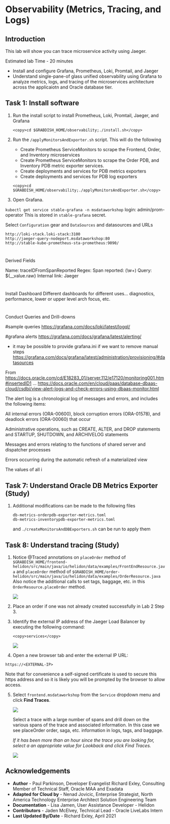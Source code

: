 # Observability (Metrics, Tracing, and Logs)

## Introduction

This lab will show you can trace microservice activity using Jaeger.

Estimated lab Time - 20 minutes

  -   Install and configure Grafana, Prometheus, Loki, Promtail, and Jaeger
  -   Understand single-pane-of glass unified observability using Grafana to analyze metrics, logs, and tracing of the microservices architecture across the applicaiotn and Oracle database tier.

## Task 1: Install software

1. Run the install script to install Prometheus, Loki, Promtail, Jaeger, and Grafana
   
    ```
    <copy>cd $GRABDISH_HOME/observability;./install.sh</copy>
    ```

2. Run the `/applyMonitorsAndExporter.sh` script. This will do the following
   - Create Prometheus ServiceMonitors to scrape the Frontend, Order, and Inventory microservices
   - Create Prometheus ServiceMonitors to scrape the Order PDB, and Inventory PDB metric exporter services.
   - Create deployments and services for PDB metrics exporters
   - Create deployments and services for PDB log exporters
   
    ```
    <copy>cd $GRABDISH_HOME/observability;./applyMonitorsAndExporter.sh</copy>
    ```

3. Open Grafana. 

`kubectl get service stable-grafana -n msdataworkshop`
 login: admin/prom-operator
This is stored in `stable-grafana` secret.

Select `Configuration` gear and `DataSources` and datasources and URLs

    http://loki-stack.loki-stack:3100
    http://jaeger-query-nodeport.msdataworkshop:80
    http://stable-kube-prometheus-sta-prometheus:9090/
    
#
Derived Fields

Name: traceIDFromSpanReported
Regex: Span reported: (\w+)
Query: ${__value.raw}
Internal link: Jaeger

#
Install Dashboard
Different dashboards for different uses... diagnostics, performance, lower or upper level arch focus, etc.

#
Conduct Queries and Drill-downs


#sample queries
https://grafana.com/docs/loki/latest/logql/

#grafana alerts
https://grafana.com/docs/grafana/latest/alerting/

* it may be possible to provide grafana.ini if we want to remove manual steps
https://grafana.com/docs/grafana/latest/administration/provisioning/#datasources




From https://docs.oracle.com/cd/E18283_01/server.112/e17120/monitoring001.htm#insertedID1 ...
https://docs.oracle.com/en/cloud/paas/database-dbaas-cloud/csdbi/view-alert-logs-and-check-errors-using-dbaas-monitor.html

The alert log is a chronological log of messages and errors, and includes the following items:

All internal errors (ORA-00600), block corruption errors (ORA-01578), and deadlock errors (ORA-00060) that occur

Administrative operations, such as CREATE, ALTER, and DROP statements and STARTUP, SHUTDOWN, and ARCHIVELOG statements

Messages and errors relating to the functions of shared server and dispatcher processes

Errors occurring during the automatic refresh of a materialized view

The values of all i




## Task 7: Understand Oracle DB Metrics Exporter (Study)

1. Additional modifications can be made to the following files
   
       db-metrics-orderpdb-exporter-metrics.toml
       db-metrics-inventorypdb-exporter-metrics.toml
    and `./createMonitorsAndDBExporters.sh` can be run  to apply them
    
## Task 8: Understand tracing (Study)

1. Notice @Traced annotations on `placeOrder` method of `$GRABDISH_HOME/frontend-helidon/src/main/java/io/helidon/data/examples/FrontEndResource.java` and `placeOrder` method of `$GRABDISH_HOME/order-helidon/src/main/java/io/helidon/data/examples/OrderResource.java`
   Also notice the additional calls to set tags, baggage, etc. in this `OrderResource.placeOrder` method.

   ![](images/ordertracingsrc.png " ")

2. Place an order if one was not already created successfully in Lab 2 Step 3.

3. Identify the external IP address of the Jaeger Load Balancer by executing the following command:

    ```
    <copy>services</copy>
    ```

    ![](images/jaegerservice.png " ")

4. Open a new browser tab and enter the external IP URL:

  `https://<EXTERNAL-IP>`

   Note that for convenience a self-signed certificate is used to secure this https address and so it is likely you will be prompted by the browser to allow access.

5. Select `frontend.msdataworkshop` from the `Service` dropdown menu and click **Find Traces**.

    ![](images/jaegertrace.png " ")

   Select a trace with a large number of spans and drill down on the various spans of the trace and associated information. In this case we see placeOrder order, saga, etc. information in logs, tags, and baggage.

   *If it has been more than an hour since the trace you are looking for, select a an appropriate value for Lookback and click Find Traces.*

    ![](images/jaegertracedetail.png " ")

## Acknowledgements
* **Author** - Paul Parkinson, Developer Evangelist
               Richard Exley, Consulting Member of Technical Staff, Oracle MAA and Exadata
* **Adapted for Cloud by** - Nenad Jovicic, Enterprise Strategist, North America Technology Enterprise Architect Solution Engineering Team
* **Documentation** - Lisa Jamen, User Assistance Developer - Helidon
* **Contributors** - Jaden McElvey, Technical Lead - Oracle LiveLabs Intern
* **Last Updated By/Date** - Richard Exley, April 2021